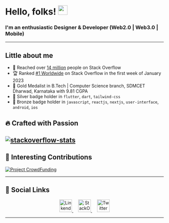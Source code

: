 # Hello, folks! <img src="https://tenor.com/blOVi.gif" width="30px" height="30px">

### I'm an enthusiastic Designer & Developer (Web2.0 | Web3.0 | Mobile) 

---- 

## Little about me
- 🚀 Reached over [14 million](https://stackoverflow.com/users/13431819/krishnaacharyaa) people on Stack Overflow
- 🏆 Ranked [#1 Worldwide](https://stackexchange.com/leagues/1/week/stackoverflow/2023-01-01/) on Stack Overflow in the first week of January 2023
- 🥇 Gold Medalist in B.Tech | Computer Science branch, SDMCET Dharwad, Karnataka with 9.81 CGPA
- 🥈 Silver badge holder in `flutter`, `dart`, `tailwind-css`
- 🥉 Bronze badge holder in `javascript`, `reactjs`, `nextjs`, `user-interface`, `android`, `ios` 

## 🔥 Crafted with Passion
[![stackoverflow-stats](https://github-stackoverflow-readme.vercel.app/?userId=13431819)](https://github.com/krishnaacharyaa/github-stackoverflow-readme)
----
## 🌈 Interesting Contributions
[![Project CrowdFunding](https://readme-status-gamma.vercel.app/api/pin/?username=adrianhajdin&repo=project_crowdfunding&theme=react&show_owner=true)](https://github.com/adrianhajdin/project_crowdfunding/pull/51)

---- 

## 🔗 Social Links
<div align="center">
  
  <a href="https://www.linkedin.com/in/krishna-acharyaa/">
  <img src = "https://logolook.net/wp-content/uploads/2021/06/Linkedin-Logo.png" height="40" alt="LinkendIn"/>
  </a>
 
  <img width="12" />
   <a href="https://stackoverflow.com/users/13431819/agni-gari?tab=profile">
  <img src = "https://www.xda-developers.com/files/2017/05/stack-overflow.png" height="40" alt="StackOverflow"/>
  </a>
  <img width="12" />
  <a href="https://twitter.com/krishnaacharyaa">
  <img src = "https://logos-world.net/wp-content/uploads/2020/04/Twitter-Logo-2010-2012.png" height="40" alt="Twitter"/>
  </a>

</div>

--- 
